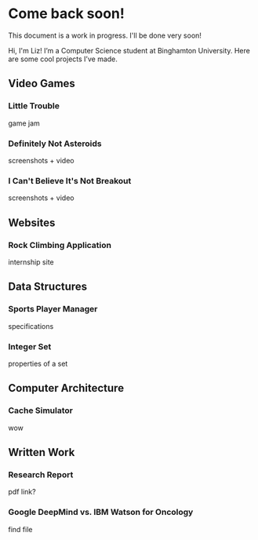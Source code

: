 # Come back soon!
This document is a work in progress. I'll be done very soon!

Hi, I'm Liz!
I’m a Computer Science student at Binghamton University. Here are some cool projects I’ve made.

## Video Games
### Little Trouble
game jam

### Definitely Not Asteroids
screenshots + video

### I Can't Believe It's Not Breakout
screenshots + video

## Websites
### Rock Climbing Application
internship site

## Data Structures
### Sports Player Manager
specifications

### Integer Set
properties of a set

## Computer Architecture
### Cache Simulator
wow

## Written Work
### Research Report
pdf link?

### Google DeepMind vs. IBM Watson for Oncology
find file
